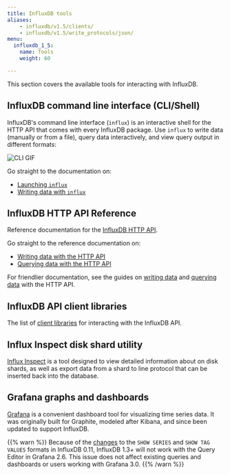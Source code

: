 ```yaml
---
title: InfluxDB tools
aliases:
    - influxdb/v1.5/clients/
    - influxdb/v1.5/write_protocols/json/
menu:
  influxdb_1_5:
    name: Tools
    weight: 60

---
```


This section covers the available tools for interacting with InfluxDB.

## InfluxDB command line interface (CLI/Shell)

InfluxDB's command line interface (`influx`) is an interactive shell for the
HTTP API that comes with every InfluxDB package.
Use `influx` to write data (manually or from a file), query data interactively,
and view query output in different formats:

![CLI GIF](/img/influxdb/1-3-cli-1-0-beta.gif)

Go straight to the documentation on:

* [Launching `influx`](/influxdb/v1.5/tools/shell/#using-influx)
* [Writing data with `influx`](/influxdb/v1.5/tools/shell/#write-data-to-influxdb-with-insert)

## InfluxDB HTTP API Reference

Reference documentation for the [InfluxDB HTTP API](/influxdb/v1.5/tools/api/).

Go straight to the reference documentation on:

* [Writing data with the HTTP API](/influxdb/v1.5/tools/api/#write)
* [Querying data with the HTTP API](/influxdb/v1.5/tools/api/#query)

For friendlier documentation, see the guides on
[writing data](/influxdb/v1.5/guides/writing_data/) and
[querying data](/influxdb/v1.5/guides/querying_data/) with the HTTP API.

## InfluxDB API client libraries

The list of [client libraries](/influxdb/v1.5/tools/api_client_libraries/) for interacting with the InfluxDB API.

## Influx Inspect disk shard utility

[Influx Inspect](/influxdb/v1.5/tools/influx_inspect/) is a tool designed to view detailed information about on disk shards, as well as export data from a shard to line protocol that can be inserted back into the database.

## Grafana graphs and dashboards

[Grafana](https://grafana.com/docs/grafana/latest/features/datasources/influxdb/)
is a convenient dashboard tool for visualizing time series data.
It was originally built for Graphite, modeled after Kibana, and since been updated to support InfluxDB.

{{% warn %}}
Because of the [changes](/influxdb/v0.11/concepts/010_vs_011/#breaking-api-changes) to the `SHOW SERIES` and `SHOW TAG VALUES` formats in InfluxDB 0.11, InfluxDB 1.3+ will not work with the Query Editor in Grafana 2.6.
This issue does not affect existing queries and dashboards or users working with Grafana 3.0.
{{% /warn %}}
